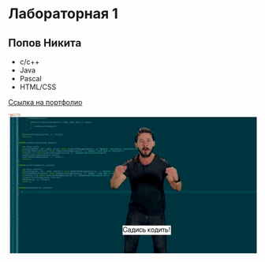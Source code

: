 # Лабораторная 1
## Попов Никита
* c/c++
* Java
* Pascal
* HTML/CSS

[Ссылка на портфолио](https://nikitapo.github.io/NikitaPLabs/)

![](images/maxresdefault.jpg)

